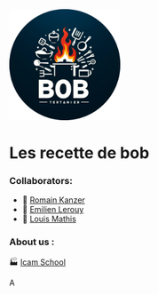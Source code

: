 <img src="https://raw.githubusercontent.com/LouIcam2026/TPTESTCLOUD/master/logo_BOB.png" width="200" height="200" />

# Les recette de bob

### Collaborators:
- 🦿 [Romain Kanzer](https://github.com/Cahair)
- 🧠 [Emilien Lerouy](https://github.com/Griby76)
- 🦾 [Louis Mathis](https://github.com/LouIcam2026)

### About us :
🏭 [Icam School](https://www.icam.fr/formations/formation-ingenieur/sni/)

A